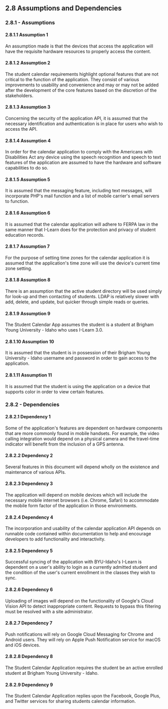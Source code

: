 ## 2.8 Assumptions and Dependencies

### 2.8.1 - Assumptions

#### 2.8.1.1 Assumption 1

An assumption made is that the devices that access the application will have the requisite hardware resources to properly access the content.

#### 2.8.1.2 Assumption 2

The student calendar requirements highlight optional features that are not critical to the function of the application. They consist of various improvements to usability and convenience and may or may not be added after the development of the core features based on the discretion of the stakeholders.

#### 2.8.1.3 Assumption 3

Concerning the security of the application API, it is assumed that the necessary identification and authentication is in place for users who wish to access the API.

#### 2.8.1.4 Assumption 4

In order for the calendar application to comply with the Americans with Disabilities Act any device using the speech recognition and speech to text features of the application are assumed to have the hardware and software capabilities to do so.

#### 2.8.1.5 Assumption 5

It is assumed that the messaging feature, including text messages, will incorporate PHP's mail function and a list of mobile carrier's email servers to function.

#### 2.8.1.6 Assumption 6

It is assumed that the calendar application will adhere to FERPA law in the same manner that I-Learn does for the protection and privacy of student education records.

#### 2.8.1.7 Assumption 7

For the purpose of setting time zones for the calendar application it is assumed that the application's time zone will use the device's current time zone setting.

#### 2.8.1.8 Assumption 8

There is an assumption that the active student directory will be used simply for look-up and then contacting of students. LDAP is relatively slower with add, delete, and update, but quicker through simple reads or queries.

#### 2.8.1.9 Assumption 9

The Student Calendar App assumes the student is a student at Brigham Young University - Idaho who uses I-Learn 3.0.

#### 2.8.1.10 Assumption 10

It is assumed that the student is in possession of their Brigham Young University - Idaho username and password in order to gain access to the application.

#### 2.8.1.11 Assumption 11

It is assumed that the student is using the application on a device that supports color in order to view certain features.

### 2.8.2 - Dependencies

#### 2.8.2.1 Dependency 1

Some of the application's features are dependent on hardware components that are more commonly found in mobile handsets. For example, the video calling integration would depend on a physical camera and the travel-time indicator will benefit from the inclusion of a GPS antenna.

#### 2.8.2.2 Dependency 2

Several features in this document will depend wholly on the existence and maintenance of various APIs.  

#### 2.8.2.3 Dependency 3

The application will depend on mobile devices which will include the necessary mobile internet browsers (i.e. Chrome, Safari) to accommodate the mobile form factor of the application in those environments.

#### 2.8.2.4 Dependency 4

The incorporation and usability of the calendar application API depends on runnable code contained within documentation to help and encourage developers to add functionality and interactivity.

#### 2.8.2.5 Dependency 5

Successful syncing of the application with BYU-Idaho's I-Learn is dependent on a user's ability to login as a currently admitted student and the condition of the user's current enrollment in the classes they wish to sync.

#### 2.8.2.6 Dependency 6

Uploading of images will depend on the functionality of Google's Cloud Vision API to detect inappropriate content. Requests to bypass this filtering must be resolved with a site administrator.

#### 2.8.2.7 Dependency 7

Push notifications will rely on Google Cloud Messaging for Chrome and Android users.  They will rely on Apple Push Notification service for macOS and iOS devices.

#### 2.8.2.8 Dependency 8

The Student Calendar Application requires the student be an active enrolled student at Brigham Young University - Idaho.

#### 2.8.2.9 Dependency 9

The Student Calendar Application replies upon the Facebook, Google Plus, and Twitter services for sharing students calendar information.

